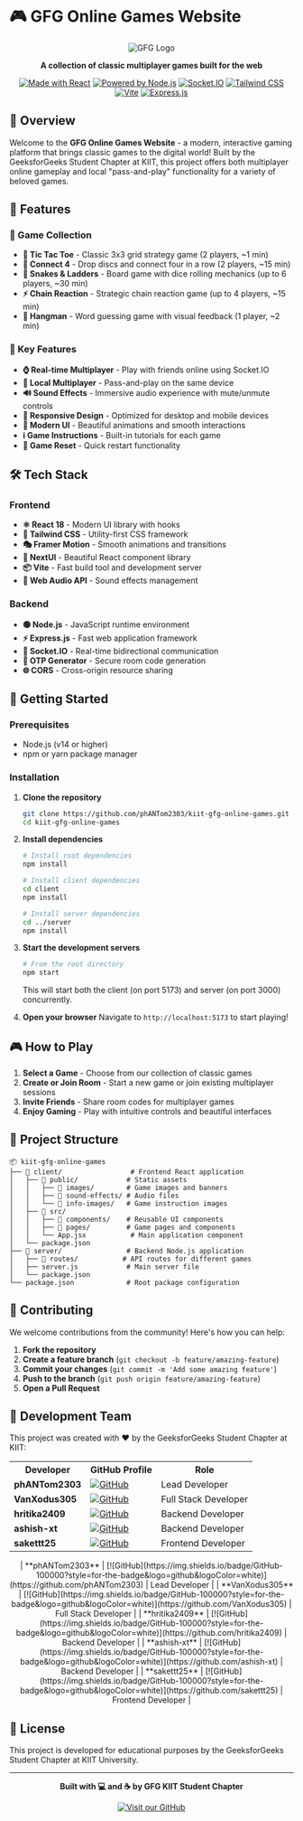 # 🎮 GFG Online Games Website

<div align="center">

![GFG Logo](client/public/images/banners/gfg-logo.png)

**A collection of classic multiplayer games built for the web**

[![Made with React](https://img.shields.io/badge/Made%20with-React-61DAFB?style=for-the-badge&logo=react)](https://reactjs.org/)
[![Powered by Node.js](https://img.shields.io/badge/Powered%20by-Node.js-339933?style=for-the-badge&logo=node.js)](https://nodejs.org/)
[![Socket.IO](https://img.shields.io/badge/Socket.IO-010101?style=for-the-badge&logo=socket.io)](https://socket.io/)
[![Tailwind CSS](https://img.shields.io/badge/Tailwind%20CSS-06B6D4?style=for-the-badge&logo=tailwindcss&logoColor=white)](https://tailwindcss.com/)
[![Vite](https://img.shields.io/badge/Vite-646CFF?style=for-the-badge&logo=vite&logoColor=white)](https://vitejs.dev/)
[![Express.js](https://img.shields.io/badge/Express.js-000000?style=for-the-badge&logo=express)](https://expressjs.com/)

</div>

## 🌟 Overview

Welcome to the **GFG Online Games Website** - a modern, interactive gaming platform that brings classic games to the digital world! Built by the GeeksforGeeks Student Chapter at KIIT, this project offers both multiplayer online gameplay and local "pass-and-play" functionality for a variety of beloved games.

## 🎯 Features

### 🎲 Game Collection

- **🎯 Tic Tac Toe** - Classic 3x3 grid strategy game (2 players, ~1 min)
- **🔴 Connect 4** - Drop discs and connect four in a row (2 players, ~15 min)
- **🐍 Snakes & Ladders** - Board game with dice rolling mechanics (up to 6 players, ~30 min)
- **⚡ Chain Reaction** - Strategic chain reaction game (up to 4 players, ~15 min)
- **🎪 Hangman** - Word guessing game with visual feedback (1 player, ~2 min)

### 🚀 Key Features

- **⌚ Real-time Multiplayer** - Play with friends online using Socket.IO
- **👥 Local Multiplayer** - Pass-and-play on the same device
- **🔊 Sound Effects** - Immersive audio experience with mute/unmute controls
- **📱 Responsive Design** - Optimized for desktop and mobile devices
- **🎨 Modern UI** - Beautiful animations and smooth interactions
- **ℹ️ Game Instructions** - Built-in tutorials for each game
- **🔄 Game Reset** - Quick restart functionality

## 🛠️ Tech Stack

### Frontend

- **⚛️ React 18** - Modern UI library with hooks
- **🎨 Tailwind CSS** - Utility-first CSS framework
- **🎭 Framer Motion** - Smooth animations and transitions
- **🧩 NextUI** - Beautiful React component library
- **📦 Vite** - Fast build tool and development server
- **🎵 Web Audio API** - Sound effects management

### Backend

- **🟢 Node.js** - JavaScript runtime environment
- **⚡ Express.js** - Fast web application framework
- **🔌 Socket.IO** - Real-time bidirectional communication
- **🔐 OTP Generator** - Secure room code generation
- **🌐 CORS** - Cross-origin resource sharing

## 🚀 Getting Started

### Prerequisites

- Node.js (v14 or higher)
- npm or yarn package manager

### Installation

1. **Clone the repository**

   ```bash
   git clone https://github.com/phANTom2303/kiit-gfg-online-games.git
   cd kiit-gfg-online-games
   ```

2. **Install dependencies**

   ```bash
   # Install root dependencies
   npm install

   # Install client dependencies
   cd client
   npm install

   # Install server dependencies
   cd ../server
   npm install
   ```

3. **Start the development servers**

   ```bash
   # From the root directory
   npm start
   ```

   This will start both the client (on port 5173) and server (on port 3000) concurrently.

4. **Open your browser**
   Navigate to `http://localhost:5173` to start playing!

## 🎮 How to Play

1. **Select a Game** - Choose from our collection of classic games
2. **Create or Join Room** - Start a new game or join existing multiplayer sessions
3. **Invite Friends** - Share room codes for multiplayer games
4. **Enjoy Gaming** - Play with intuitive controls and beautiful interfaces

## 📁 Project Structure

```
📦 kiit-gfg-online-games
├── 📁 client/                 # Frontend React application
│   ├── 📁 public/            # Static assets
│   │   ├── 📁 images/        # Game images and banners
│   │   ├── 📁 sound-effects/ # Audio files
│   │   └── 📁 info-images/   # Game instruction images
│   ├── 📁 src/
│   │   ├── 📁 components/    # Reusable UI components
│   │   ├── 📁 pages/         # Game pages and components
│   │   └── App.jsx           # Main application component
│   └── package.json
├── 📁 server/                # Backend Node.js application
│   ├── 📁 routes/           # API routes for different games
│   ├── server.js            # Main server file
│   └── package.json
└── package.json             # Root package configuration
```

## 🤝 Contributing

We welcome contributions from the community! Here's how you can help:

1. **Fork the repository**
2. **Create a feature branch** (`git checkout -b feature/amazing-feature`)
3. **Commit your changes** (`git commit -m 'Add some amazing feature'`)
4. **Push to the branch** (`git push origin feature/amazing-feature`)
5. **Open a Pull Request**

## 👥 Development Team

This project was created with ❤️ by the GeeksforGeeks Student Chapter at KIIT:

<div align="center">

<table style="width: 100%;">
<tr>
<th>Developer</th>
<th>GitHub Profile</th>
<th>Role</th>
</tr>
<tr>
<td><strong>phANTom2303</strong></td>
<td><a href="https://github.com/phANTom2303"><img src="https://img.shields.io/badge/GitHub-100000?style=for-the-badge&logo=github&logoColor=white" alt="GitHub"></a></td>
<td>Lead Developer</td>
</tr>
<tr>
<td><strong>VanXodus305</strong></td>
<td><a href="https://github.com/VanXodus305"><img src="https://img.shields.io/badge/GitHub-100000?style=for-the-badge&logo=github&logoColor=white" alt="GitHub"></a></td>
<td>Full Stack Developer</td>
</tr>
<tr>
<td><strong>hritika2409</strong></td>
<td><a href="https://github.com/hritika2409"><img src="https://img.shields.io/badge/GitHub-100000?style=for-the-badge&logo=github&logoColor=white" alt="GitHub"></a></td>
<td>Backend Developer</td>
</tr>
<tr>
<td><strong>ashish-xt</strong></td>
<td><a href="https://github.com/ashish-xt"><img src="https://img.shields.io/badge/GitHub-100000?style=for-the-badge&logo=github&logoColor=white" alt="GitHub"></a></td>
<td>Backend Developer</td>
</tr>
<tr>
<td><strong>sakettt25</strong></td>
<td><a href="https://github.com/sakettt25"><img src="https://img.shields.io/badge/GitHub-100000?style=for-the-badge&logo=github&logoColor=white" alt="GitHub"></a></td>
<td>Frontend Developer</td>
</tr>
</table>
| **phANTom2303** | [![GitHub](https://img.shields.io/badge/GitHub-100000?style=for-the-badge&logo=github&logoColor=white)](https://github.com/phANTom2303) | Lead Developer       |
| **VanXodus305** | [![GitHub](https://img.shields.io/badge/GitHub-100000?style=for-the-badge&logo=github&logoColor=white)](https://github.com/VanXodus305) | Full Stack Developer |
| **hritika2409** | [![GitHub](https://img.shields.io/badge/GitHub-100000?style=for-the-badge&logo=github&logoColor=white)](https://github.com/hritika2409) | Backend Developer    |
| **ashish-xt**   | [![GitHub](https://img.shields.io/badge/GitHub-100000?style=for-the-badge&logo=github&logoColor=white)](https://github.com/ashish-xt)   | Backend Developer    |
| **sakettt25**   | [![GitHub](https://img.shields.io/badge/GitHub-100000?style=for-the-badge&logo=github&logoColor=white)](https://github.com/sakettt25)   | Frontend Developer   |

</div>

## 📝 License

This project is developed for educational purposes by the GeeksforGeeks Student Chapter at KIIT University.

---

<div align="center">

**Built with 💻 and ☕ by GFG KIIT Student Chapter**

[![Visit our GitHub](https://img.shields.io/badge/Visit%20our-GitHub-black?style=for-the-badge&logo=github)](https://github.com/GFG-KIIT)

</div>
